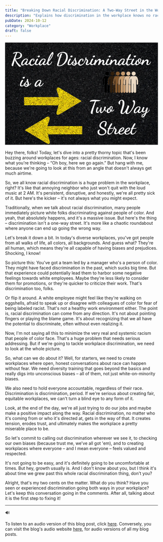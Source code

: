 ```yaml
---
title: "Breaking Down Racial Discrimination: A Two-Way Street in the Workplace"
description: "Explains how discrimination in the workplace knows no race, culture, sex, or creed, and that anyone can be a victim and anyone can discriminate."
pubDate: 2024-10-12
category: "Workplace"
draft: false
---
```


![racial-discrimination-is-a-2-way-street.png](racial-discrimination-is-a-2-way-street.png)

Hey there, folks! Today, let's dive into a pretty thorny topic that's been buzzing around workplaces for ages: racial discrimination. Now, I know what you're thinking – “Oh boy, here we go again.” But hang with me, because we're going to look at this from an angle that doesn't always get much airtime.

So, we all know racial discrimination is a huge problem in the workplace, right? It's like that annoying neighbor who just won't quit with the loud music at 2 AM. It's persistent, disruptive, and honestly, we're all pretty sick of it. But here's the kicker – it's not always what you might expect.

Traditionally, when we talk about racial discrimination, many people immediately picture white folks discriminating against people of color. And yeah, that absolutely happens, and it's a massive issue. But here's the thing – discrimination isn't a one-way street. It's more like a chaotic roundabout where anyone can end up going the wrong way.

Let's break it down a bit. In today's diverse workplaces, you've got people from all walks of life, all colors, all backgrounds. And guess what? They're all human, which means they're all capable of having biases and prejudices. Shocking, I know!

So picture this: You've got a team led by a manager who's a person of color. They might have faced discrimination in the past, which sucks big time. But that experience could potentially lead them to harbor some negative feelings towards white employees. Maybe they're less likely to consider them for promotions, or they're quicker to criticize their work. That's discrimination too, folks.

Or flip it around. A white employee might feel like they're walking on eggshells, afraid to speak up or disagree with colleagues of color for fear of being labeled racist. That's not a healthy work environment either. The point is, racial discrimination can come from any direction. It's not about pointing fingers or playing the blame game. It's about recognizing that we all have the potential to discriminate, often without even realizing it.

Now, I'm not saying all this to minimize the very real and systemic racism that people of color face. That's a huge problem that needs serious addressing. But if we're going to tackle workplace discrimination, we need to look at the whole picture.

So, what can we do about it? Well, for starters, we need to create workplaces where open, honest conversations about race can happen without fear. We need diversity training that goes beyond the basics and really digs into unconscious biases – all of them, not just white-on-minority biases.

We also need to hold everyone accountable, regardless of their race. Discrimination is discrimination, period. If we're serious about creating fair, equitable workplaces, we can't turn a blind eye to any form of it.

Look, at the end of the day, we're all just trying to do our jobs and maybe make a positive impact along the way. Racial discrimination, no matter who it's coming from or who it's directed at, gets in the way of that. It creates tension, erodes trust, and ultimately makes the workplace a pretty miserable place to be.

So let's commit to calling out discrimination wherever we see it, to checking our own biases (because trust me, we've all got 'em), and to creating workplaces where everyone – and I mean everyone – feels valued and respected.

It's not going to be easy, and it's definitely going to be uncomfortable at times. But hey, growth usually is. And I don't know about you, but I think it's about time we grew past this whole racial discrimination thing, don't you?

Alright, that's my two cents on the matter. What do you think? Have you seen or experienced discrimination going both ways in your workplace? Let's keep this conversation going in the comments. After all, talking about it is the first step to fixing it!

---

<aside>
🔊


To listen to an audio version of this blog post, click [here](https://paulsybrandy.com/blogaudio/audio/Breaking_Down_Racial_Discrimination-audio.wav). Conversely, you can visit the blog's audio website [here](https://paulsybrandy.com/blogaudio/), for audio versions of all my blog posts.

</aside>